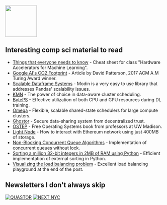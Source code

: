 ### <img src="https://blog.joypixels.com/content/images/2020/09/owl.gif" width="100px">

## Interesting comp sci material to read
- [Things that everyone needs to know](https://cs217.stanford.edu/cheat_sheet) - Cheat sheet for class "Hardware Accelerators for Machine Learning".
- [Google AI's CO2 Footprint](https://blog.google/technology/ai/minimizing-carbon-footprint/) - Article by David Patterson, 2017 ACM A.M Turing Award winner.
- [Scalable Dataframe Systems](https://arxiv.org/pdf/2001.00888.pdf) - Modin is a very easy to use library that addresses Pandas' scalability issues.
- [KMN](https://www.usenix.org/conference/osdi14/technical-sessions/presentation/venkataraman) - The power of choice in data-aware cluster scheduling.
- [BytePS](https://www.usenix.org/conference/osdi20/presentation/jiang) - Effective utilization of both CPU and GPU resources during DL training.
- [Omega](https://static.googleusercontent.com/media/research.google.com/en//pubs/archive/41684.pdf) - Flexible, scalable shared-state schedulers for large compute clusters.
- [Ghostor](https://www.usenix.org/conference/nsdi20/presentation/hu-yuncong) - Secure data-sharing system from decentralized trust.
- [OSTEP](https://pages.cs.wisc.edu/~remzi/OSTEP/#book-chapters) - Free Operating Systems book from professors at UW Madison.
- [Light Node](https://www.alchemy.com/overviews/light-node) - How to interact with Ethereum network using just 400MB of storage.
- [Non-Blocking Concurrent Queue Algorithms](https://dl.acm.org/doi/pdf/10.1145/248052.248106) - Implementation of concurrent queues without lock.
- [Sorting a million 32-bit integers in 2MB of RAM using Python](https://neopythonic.blogspot.com/2008/10/sorting-million-32-bit-integers-in-2mb.html) - Efficient implementation of external sorting in Python.
- [Visualizing the load balancing problem](https://samwho.dev/load-balancing/) - Excellent load balancing playground at the end of the post.

## Newsletters I don't always skip
[![QUASTOR](https://img.shields.io/badge/QUASTOR-yellow?style=for-the-badge)](https://blog.quastor.org/)
[![NEXT NYC](https://img.shields.io/badge/NEXT_NYC-red?style=for-the-badge)](https://www.nycweeklynewsletter.com/)
